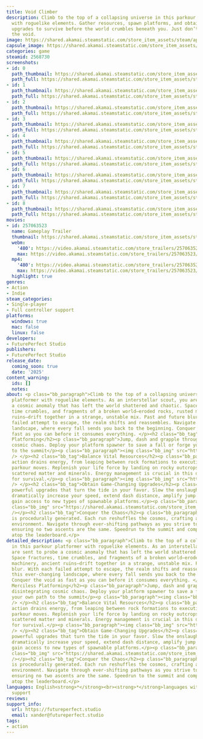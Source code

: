```yaml
---
title: Void Climber
description: Climb to the top of a collapsing universe in this parkour platformer
  with roguelike elements. Gather resources, spawn platforms, and obtain powerful
  upgrades to survive before the world crumbles beneath you. Just don’t fall into
  the void.
image: https://shared.akamai.steamstatic.com/store_item_assets/steam/apps/2568730/header.jpg?t=1731613001
capsule_image: https://shared.akamai.steamstatic.com/store_item_assets/steam/apps/2568730/b89d4e7d54448659817a361e93587871060779fa/capsule_231x87.jpg?t=1731613001
categories: game
steamid: 2568730
screenshots:
- id: 0
  path_thumbnail: https://shared.akamai.steamstatic.com/store_item_assets/steam/apps/2568730/ss_82d3b88f0617bea94d319a038556de4858757a97.600x338.jpg?t=1731613001
  path_full: https://shared.akamai.steamstatic.com/store_item_assets/steam/apps/2568730/ss_82d3b88f0617bea94d319a038556de4858757a97.1920x1080.jpg?t=1731613001
- id: 1
  path_thumbnail: https://shared.akamai.steamstatic.com/store_item_assets/steam/apps/2568730/ss_77a63302eb27258c182a2ac767a4a08320ef4d6a.600x338.jpg?t=1731613001
  path_full: https://shared.akamai.steamstatic.com/store_item_assets/steam/apps/2568730/ss_77a63302eb27258c182a2ac767a4a08320ef4d6a.1920x1080.jpg?t=1731613001
- id: 2
  path_thumbnail: https://shared.akamai.steamstatic.com/store_item_assets/steam/apps/2568730/ss_460e87e45f45fa7c85daefbd6b864315311f9ea5.600x338.jpg?t=1731613001
  path_full: https://shared.akamai.steamstatic.com/store_item_assets/steam/apps/2568730/ss_460e87e45f45fa7c85daefbd6b864315311f9ea5.1920x1080.jpg?t=1731613001
- id: 3
  path_thumbnail: https://shared.akamai.steamstatic.com/store_item_assets/steam/apps/2568730/ss_8d1751c2e0718ba4953429a5a2c7d333f76302f0.600x338.jpg?t=1731613001
  path_full: https://shared.akamai.steamstatic.com/store_item_assets/steam/apps/2568730/ss_8d1751c2e0718ba4953429a5a2c7d333f76302f0.1920x1080.jpg?t=1731613001
- id: 4
  path_thumbnail: https://shared.akamai.steamstatic.com/store_item_assets/steam/apps/2568730/ss_6f04906b965e481ccbc02b542558489078c3ab25.600x338.jpg?t=1731613001
  path_full: https://shared.akamai.steamstatic.com/store_item_assets/steam/apps/2568730/ss_6f04906b965e481ccbc02b542558489078c3ab25.1920x1080.jpg?t=1731613001
- id: 5
  path_thumbnail: https://shared.akamai.steamstatic.com/store_item_assets/steam/apps/2568730/ss_2b1cc0e77bcd349a066ca3f9c4c0744b458a716a.600x338.jpg?t=1731613001
  path_full: https://shared.akamai.steamstatic.com/store_item_assets/steam/apps/2568730/ss_2b1cc0e77bcd349a066ca3f9c4c0744b458a716a.1920x1080.jpg?t=1731613001
- id: 6
  path_thumbnail: https://shared.akamai.steamstatic.com/store_item_assets/steam/apps/2568730/ss_3834bdab2e0a1443d5ae3f2695cfdd0f5fc4a0f4.600x338.jpg?t=1731613001
  path_full: https://shared.akamai.steamstatic.com/store_item_assets/steam/apps/2568730/ss_3834bdab2e0a1443d5ae3f2695cfdd0f5fc4a0f4.1920x1080.jpg?t=1731613001
- id: 7
  path_thumbnail: https://shared.akamai.steamstatic.com/store_item_assets/steam/apps/2568730/ss_a6e395c7126f96ce4ee332456352317380574b5c.600x338.jpg?t=1731613001
  path_full: https://shared.akamai.steamstatic.com/store_item_assets/steam/apps/2568730/ss_a6e395c7126f96ce4ee332456352317380574b5c.1920x1080.jpg?t=1731613001
- id: 8
  path_thumbnail: https://shared.akamai.steamstatic.com/store_item_assets/steam/apps/2568730/ss_c57d3b608aad2c88867428503c180c69ccc11400.600x338.jpg?t=1731613001
  path_full: https://shared.akamai.steamstatic.com/store_item_assets/steam/apps/2568730/ss_c57d3b608aad2c88867428503c180c69ccc11400.1920x1080.jpg?t=1731613001
movies:
- id: 257063523
  name: Gameplay Trailer
  thumbnail: https://shared.akamai.steamstatic.com/store_item_assets/steam/apps/257063523/f6b4bea6b6c7a6cda3bf9d7a8d15be10466ef17e/movie_600x337.jpg?t=1728682293
  webm:
    '480': https://video.akamai.steamstatic.com/store_trailers/257063523/movie480_vp9.webm?t=1728682293
    max: https://video.akamai.steamstatic.com/store_trailers/257063523/movie_max_vp9.webm?t=1728682293
  mp4:
    '480': https://video.akamai.steamstatic.com/store_trailers/257063523/movie480.mp4?t=1728682293
    max: https://video.akamai.steamstatic.com/store_trailers/257063523/movie_max.mp4?t=1728682293
  highlight: true
genres:
- Action
- Indie
steam_categories:
- Single-player
- Full controller support
platforms:
  windows: true
  mac: false
  linux: false
developers:
- FuturePerfect Studio
publishers:
- FuturePerfect Studio
release_date:
  coming_soon: true
  date: '2025'
content_warning:
  ids: []
  notes:
about: <p class="bb_paragraph">Climb to the top of a collapsing universe in this parkour
  platformer with roguelike elements. As an interstellar scout, you are sent to probe
  a cosmic anomaly that has left the world shattered and chaotic. Space fractures,
  time crumbles, and fragments of a broken world—eroded rocks, rusted machinery, ancient
  ruins—drift together in a strange, unstable mix. Past and future blur. With each
  failed attempt to escape, the realm shifts and reassembles. Navigate this ever-changing
  landscape, where every fall sends you back to the beginning. Conquer the void as
  fast as you can before it consumes everything. </p><h2 class="bb_tag">Master Merciless
  Platforming</h2><p class="bb_paragraph">Jump, dash and grapple through disintegrating
  cosmic chaos. Deploy your platform spawner to save a fall or forge your own path
  to the summit</p><p class="bb_paragraph"><img class="bb_img" src="https://shared.akamai.steamstatic.com/store_item_assets/steam/apps/2568730/extras/dash-beam.gif?t=1731613001"
  /> </p><h2 class="bb_tag">Balance Vital Resources</h2><p class="bb_paragraph">Every
  action drains energy, from leaping between rock formations to executing strategic
  parkour moves. Replenish your life force by landing on rocky outcrops or collecting
  scattered matter and minerals. Energy management is crucial in this dynamic struggle
  for survival.</p><p class="bb_paragraph"><img class="bb_img" src="https://shared.akamai.steamstatic.com/store_item_assets/steam/apps/2568730/extras/bouncer-resource.gif?t=1731613001"
  /> </p><h2 class="bb_tag">Obtain Game-Changing Upgrades</h2><p class="bb_paragraph">Obtain
  powerful upgrades that turn the tide in your favor. Slow the onslaught of disintegration,
  dramatically increase your speed, extend dash distance, amplify jump height, and
  gain access to new types of spawnable platforms.</p><p class="bb_paragraph"><img
  class="bb_img" src="https://shared.akamai.steamstatic.com/store_item_assets/steam/apps/2568730/extras/upgradestation.gif?t=1731613001"
  /></p><h2 class="bb_tag">Conquer the Chaos</h2><p class="bb_paragraph">The path
  is procedurally generated. Each run reshuffles the cosmos, crafting a uniquely volatile
  environment. Navigate through ever-shifting pathways as you strive to gather energy,
  ensuring no two ascents are the same. Speedrun to the summit and compete for a spot
  atop the leaderboard.</p>
detailed_description: <p class="bb_paragraph">Climb to the top of a collapsing universe
  in this parkour platformer with roguelike elements. As an interstellar scout, you
  are sent to probe a cosmic anomaly that has left the world shattered and chaotic.
  Space fractures, time crumbles, and fragments of a broken world—eroded rocks, rusted
  machinery, ancient ruins—drift together in a strange, unstable mix. Past and future
  blur. With each failed attempt to escape, the realm shifts and reassembles. Navigate
  this ever-changing landscape, where every fall sends you back to the beginning.
  Conquer the void as fast as you can before it consumes everything. </p><h2 class="bb_tag">Master
  Merciless Platforming</h2><p class="bb_paragraph">Jump, dash and grapple through
  disintegrating cosmic chaos. Deploy your platform spawner to save a fall or forge
  your own path to the summit</p><p class="bb_paragraph"><img class="bb_img" src="https://shared.akamai.steamstatic.com/store_item_assets/steam/apps/2568730/extras/dash-beam.gif?t=1731613001"
  /> </p><h2 class="bb_tag">Balance Vital Resources</h2><p class="bb_paragraph">Every
  action drains energy, from leaping between rock formations to executing strategic
  parkour moves. Replenish your life force by landing on rocky outcrops or collecting
  scattered matter and minerals. Energy management is crucial in this dynamic struggle
  for survival.</p><p class="bb_paragraph"><img class="bb_img" src="https://shared.akamai.steamstatic.com/store_item_assets/steam/apps/2568730/extras/bouncer-resource.gif?t=1731613001"
  /> </p><h2 class="bb_tag">Obtain Game-Changing Upgrades</h2><p class="bb_paragraph">Obtain
  powerful upgrades that turn the tide in your favor. Slow the onslaught of disintegration,
  dramatically increase your speed, extend dash distance, amplify jump height, and
  gain access to new types of spawnable platforms.</p><p class="bb_paragraph"><img
  class="bb_img" src="https://shared.akamai.steamstatic.com/store_item_assets/steam/apps/2568730/extras/upgradestation.gif?t=1731613001"
  /></p><h2 class="bb_tag">Conquer the Chaos</h2><p class="bb_paragraph">The path
  is procedurally generated. Each run reshuffles the cosmos, crafting a uniquely volatile
  environment. Navigate through ever-shifting pathways as you strive to gather energy,
  ensuring no two ascents are the same. Speedrun to the summit and compete for a spot
  atop the leaderboard.</p>
languages: English<strong>*</strong><br><strong>*</strong>languages with full audio
  support
reviews:
support_info:
  url: https://futureperfect.studio
  email: xander@futureperfect.studio
tags:
- action
---
```


